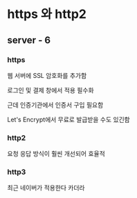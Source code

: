 # https 와 http2

## server - 6

### https

웹 서버에 SSL 암호화를 추가함

로그인 및 결제 창에서 적용 필수화

근데 인증기관에서 인증서 구입 필요함

Let's Encrypt에서 무료로 발급받을 수도 있긴함

### http2

요청 응답 방식이 훨씬 개선되어 효율적

### http3

최근 네이버가 적용한다 카더라
